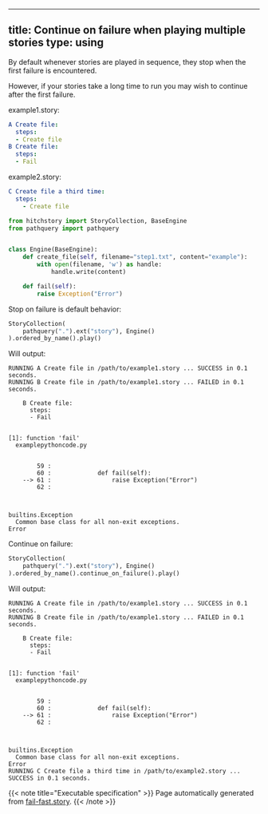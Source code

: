 
---
title: Continue on failure when playing multiple stories
type: using
---



By default whenever stories are played in sequence,
they stop when the first failure is encountered.

However, if your stories take a long time to run
you may wish to continue after the first failure.






example1.story:

```yaml
A Create file:
  steps:
  - Create file
B Create file:
  steps:
  - Fail

```


example2.story:

```yaml
C Create file a third time:
  steps:
    - Create file

```








```python
from hitchstory import StoryCollection, BaseEngine
from pathquery import pathquery


class Engine(BaseEngine):
    def create_file(self, filename="step1.txt", content="example"):
        with open(filename, 'w') as handle:
            handle.write(content)

    def fail(self):
        raise Exception("Error")

```




Stop on failure is default behavior:




```python
StoryCollection(
    pathquery(".").ext("story"), Engine()
).ordered_by_name().play()

```

Will output:
```
RUNNING A Create file in /path/to/example1.story ... SUCCESS in 0.1 seconds.
RUNNING B Create file in /path/to/example1.story ... FAILED in 0.1 seconds.

    B Create file:
      steps:
      - Fail


[1]: function 'fail'
  examplepythoncode.py


        59 :
        60 :             def fail(self):
    --> 61 :                 raise Exception("Error")
        62 :



builtins.Exception
  Common base class for all non-exit exceptions.
Error
```






Continue on failure:




```python
StoryCollection(
    pathquery(".").ext("story"), Engine()
).ordered_by_name().continue_on_failure().play()

```

Will output:
```
RUNNING A Create file in /path/to/example1.story ... SUCCESS in 0.1 seconds.
RUNNING B Create file in /path/to/example1.story ... FAILED in 0.1 seconds.

    B Create file:
      steps:
      - Fail


[1]: function 'fail'
  examplepythoncode.py


        59 :
        60 :             def fail(self):
    --> 61 :                 raise Exception("Error")
        62 :



builtins.Exception
  Common base class for all non-exit exceptions.
Error
RUNNING C Create file a third time in /path/to/example2.story ... SUCCESS in 0.1 seconds.
```










{{< note title="Executable specification" >}}
Page automatically generated from <a href="https://github.com/hitchdev/hitchstory/blob/master/hitch/fail-fast.story">fail-fast.story</a>.
{{< /note >}}
